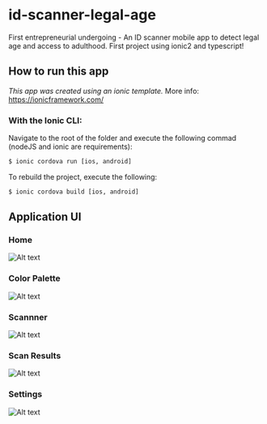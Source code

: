 
# id-scanner-legal-age
First entrepreneurial undergoing - An ID scanner mobile app to detect legal age and access to adulthood.
First project using ionic2 and typescript!

## How to run this app

*This app was created using an ionic template.* More info: https://ionicframework.com/

### With the Ionic CLI:

Navigate to the root of the folder and execute the following commad (nodeJS and ionic are requirements):

```bash
$ ionic cordova run [ios, android]
```

To rebuild the project, execute the following:

```bash
$ ionic cordova build [ios, android]
```

## Application UI

### Home
![Alt text](/images/home.PNG "Home" )

### Color Palette
![Alt text](/images/color-palette.PNG "Color Palette")

### Scannner
![Alt text](/images/scan.PNG "Scanner")

### Scan Results
![Alt text](/images/result.PNG "Scan Results")

### Settings
![Alt text](/images/settings.PNG "Settings")

